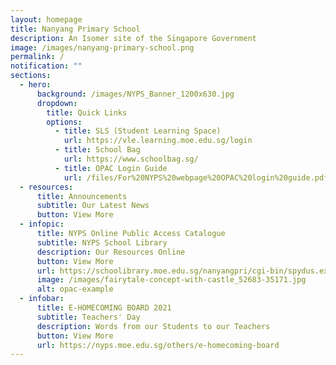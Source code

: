 ```yaml
---
layout: homepage
title: Nanyang Primary School
description: An Isomer site of the Singapore Government
image: /images/nanyang-primary-school.png
permalink: /
notification: ""
sections:
  - hero:
      background: /images/NYPS_Banner_1200x630.jpg
      dropdown:
        title: Quick Links
        options:
          - title: SLS (Student Learning Space)
            url: https://vle.learning.moe.edu.sg/login
          - title: School Bag
            url: https://www.schoolbag.sg/
          - title: OPAC Login Guide
            url: /files/For%20NYPS%20webpage%20OPAC%20login%20guide.pdf
  - resources:
      title: Announcements
      subtitle: Our Latest News
      button: View More
  - infopic:
      title: NYPS Online Public Access Catalogue
      subtitle: NYPS School Library
      description: Our Resources Online
      button: View More
      url: https://schoolibrary.moe.edu.sg/nanyangpri/cgi-bin/spydus.exe/MSGTRN/WPAC/HOME
      image: /images/fairytale-concept-with-castle_52683-35171.jpg
      alt: opac-example
  - infobar:
      title: E-HOMECOMING BOARD 2021
      subtitle: Teachers' Day
      description: Words from our Students to our Teachers
      button: View More
      url: https://nyps.moe.edu.sg/others/e-homecoming-board
---
```

